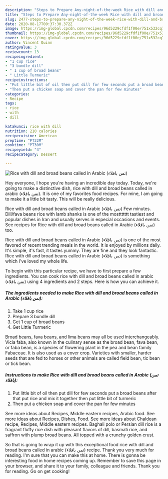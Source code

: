 ```yaml
---
description: "Steps to Prepare Any-night-of-the-week Rice with dill and broad beans called in Arabic (تمن باقلاء)"
title: "Steps to Prepare Any-night-of-the-week Rice with dill and broad beans called in Arabic (تمن باقلاء)"
slug: 2477-steps-to-prepare-any-night-of-the-week-rice-with-dill-and-broad-beans-called-in-arabic
date: 2020-08-17T00:37:30.372Z
image: https://img-global.cpcdn.com/recipes/96d5229cfdf1f00e/751x532cq70/rice-with-dill-and-broad-beans-called-in-arabic-تمن-باقلاء-recipe-main-photo.jpg
thumbnail: https://img-global.cpcdn.com/recipes/96d5229cfdf1f00e/751x532cq70/rice-with-dill-and-broad-beans-called-in-arabic-تمن-باقلاء-recipe-main-photo.jpg
cover: https://img-global.cpcdn.com/recipes/96d5229cfdf1f00e/751x532cq70/rice-with-dill-and-broad-beans-called-in-arabic-تمن-باقلاء-recipe-main-photo.jpg
author: Vincent Quinn
ratingvalue: 3
reviewcount: 13
recipeingredient:
- "1 cup rice"
- "3 bundle dill"
- " 1 cup of broad beans"
- " Little Turmeric"
recipeinstructions:
- "Put little bit of oil then put dill for few seconds put a broad beans after that put rice and mix it together then put little bit of turmeric"
- "Then put a chicken soap and cover the pan for few minutes"
categories:
- Recipe
tags:
- rice
- with
- dill

katakunci: rice with dill 
nutrition: 210 calories
recipecuisine: American
preptime: "PT32M"
cooktime: "PT30M"
recipeyield: "4"
recipecategory: Dessert

---
```



![Rice with dill and broad beans called in Arabic (تمن باقلاء)](https://img-global.cpcdn.com/recipes/96d5229cfdf1f00e/751x532cq70/rice-with-dill-and-broad-beans-called-in-arabic-تمن-باقلاء-recipe-main-photo.jpg)

Hey everyone, I hope you're having an incredible day today. Today, we're going to make a distinctive dish, rice with dill and broad beans called in arabic (تمن باقلاء). It is one of my favorites food recipes. For mine, I am going to make it a little bit tasty. This will be really delicious.

Rice with dill and broad beans called in Arabic (تمن باقلاء) Few minutes. Dill/fava beans rice with lamb shanks is one of the mosttttttt tastiest and popular dishes in Iran and usually serves in especial occasions and events. See recipes for Rice with dill and broad beans called in Arabic (تمن باقلاء) too.

Rice with dill and broad beans called in Arabic (تمن باقلاء) is one of the most favored of recent trending meals in the world. It is enjoyed by millions daily. It's simple, it's fast, it tastes yummy. They are fine and they look fantastic. Rice with dill and broad beans called in Arabic (تمن باقلاء) is something which I've loved my whole life.


To begin with this particular recipe, we have to first prepare a few ingredients. You can cook rice with dill and broad beans called in arabic (تمن باقلاء) using 4 ingredients and 2 steps. Here is how you can achieve it.

<!--inarticleads1-->

##### The ingredients needed to make Rice with dill and broad beans called in Arabic (تمن باقلاء):

1. Take 1 cup rice
1. Prepare 3 bundle dill
1. Get  1 cup of broad beans
1. Get  Little Turmeric


Broad beans, fava beans, and lima beans may all be used interchangeably. Vicia faba, also known in the culinary sense as the broad bean, fava bean, or faba bean, is a species of flowering plant in the pea and bean family Fabaceae. It is also used as a cover crop. Varieties with smaller, harder seeds that are fed to horses or other animals are called field bean, tic bean or tick bean. 

<!--inarticleads2-->

##### Instructions to make Rice with dill and broad beans called in Arabic (تمن باقلاء):

1. Put little bit of oil then put dill for few seconds put a broad beans after that put rice and mix it together then put little bit of turmeric
1. Then put a chicken soap and cover the pan for few minutes


See more ideas about Recipes, Middle eastern recipes, Arabic food. See more ideas about Recipes, Dishes, Food. See more ideas about Chaldean recipe, Recipes, Middle eastern recipes. Baghali polo or Persian dill rice is a fragrant fluffy rice dish with pleasant flavors of dill, basmati rice, and saffron with plump broad beans. All topped with a crunchy golden crust. 

So that is going to wrap it up with this exceptional food rice with dill and broad beans called in arabic (تمن باقلاء) recipe. Thank you very much for reading. I'm sure that you can make this at home. There is gonna be interesting food in home recipes coming up. Remember to save this page in your browser, and share it to your family, colleague and friends. Thank you for reading. Go on get cooking!
